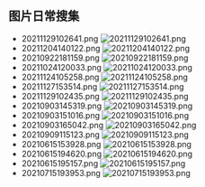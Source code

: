 
  ## 图片日常搜集
  * 20211129102641.png
  ![20211129102641.png](./img/20211129102641.png)
  * 20211204140122.png
  ![20211204140122.png](./img/20211204140122.png)
  * 20210922181159.png
  ![20210922181159.png](./img/20210922181159.png)
  * 20211024120033.png
  ![20211024120033.png](./img/20211024120033.png)
  * 20211124105258.png
  ![20211124105258.png](./img/20211124105258.png)
  * 20211127153514.png
  ![20211127153514.png](./img/20211127153514.png)
  * 20211129102435.png
  ![20211129102435.png](./img/20211129102435.png)
  * 20210903145319.png
  ![20210903145319.png](./img/20210903145319.png)
  * 20210903151016.png
  ![20210903151016.png](./img/20210903151016.png)
  * 20210903165042.png
  ![20210903165042.png](./img/20210903165042.png)
  * 20210909115123.png
  ![20210909115123.png](./img/20210909115123.png)
  * 20210615153928.png
  ![20210615153928.png](./img/20210615153928.png)
  * 20210615194620.png
  ![20210615194620.png](./img/20210615194620.png)
  * 20210615195157.png
  ![20210615195157.png](./img/20210615195157.png)
  * 20210715193953.png
  ![20210715193953.png](./img/20210715193953.png)
